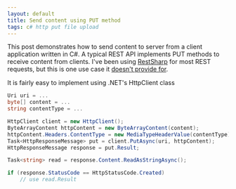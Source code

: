 ```yaml
---
layout: default
title: Send content using PUT method
tags: c# http put file upload
---
```


This post demonstrates how to send content to server from a client application written in C#. A typical REST API implements PUT methods to receive content from clients. I've been using [RestSharp](https://github.com/restsharp/RestSharp) for most REST requests, but this is one use case it [doesn't provide for](http://stackoverflow.com/questions/10158977/can-restsharp-send-binary-data-without-using-a-multipart-content-type/11886210).

It is fairly easy to implement using .NET's HttpClient class

```c#
Uri uri = ...
byte[] content = ...
string contentType = ... 

HttpClient client = new HttpClient();
ByteArrayContent httpContent = new ByteArrayContent(content);
httpContent.Headers.ContentType = new MediaTypeHeaderValue(contentType);
Task<HttpResponseMessage> put = client.PutAsync(uri, httpContent);
HttpResponseMessage response = put.Result;

Task<string> read = response.Content.ReadAsStringAsync();

if (response.StatusCode == HttpStatusCode.Created)
    // use read.Result
```
